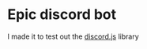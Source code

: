 # Epic discord bot

I made it to test out the [discord.js](https://github.com/discordjs/discord.js) library
